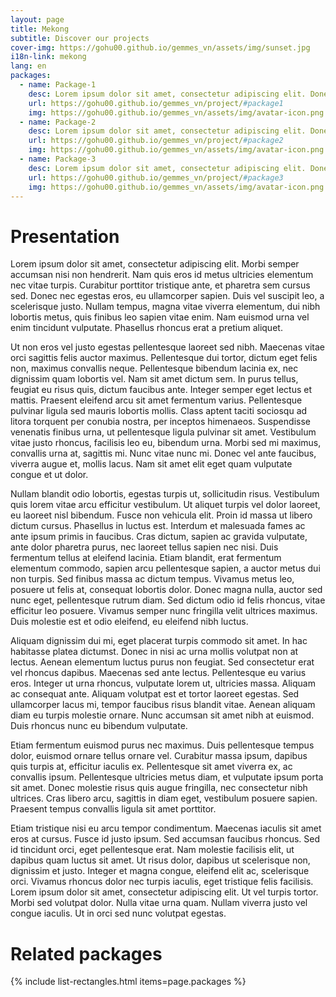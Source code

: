 ```yaml
---
layout: page
title: Mekong
subtitle: Discover our projects
cover-img: https://gohu00.github.io/gemmes_vn/assets/img/sunset.jpg
i18n-link: mekong
lang: en
packages:
  - name: Package-1
    desc: Lorem ipsum dolor sit amet, consectetur adipiscing elit. Donec sed sapien dignissim, consectetur tellus ultrices, ultricies orci.
    url: https://gohu00.github.io/gemmes_vn/project/#package1
    img: https://gohu00.github.io/gemmes_vn/assets/img/avatar-icon.png
  - name: Package-2
    desc: Lorem ipsum dolor sit amet, consectetur adipiscing elit. Donec sed sapien dignissim, consectetur tellus ultrices, ultricies orci.
    url: https://gohu00.github.io/gemmes_vn/project/#package2
    img: https://gohu00.github.io/gemmes_vn/assets/img/avatar-icon.png
  - name: Package-3
    desc: Lorem ipsum dolor sit amet, consectetur adipiscing elit. Donec sed sapien dignissim, consectetur tellus ultrices, ultricies orci.
    url: https://gohu00.github.io/gemmes_vn/project/#package3
    img: https://gohu00.github.io/gemmes_vn/assets/img/avatar-icon.png
---
```






<h1> Presentation </h1>
<p>Lorem ipsum dolor sit amet, consectetur adipiscing elit. Morbi semper accumsan nisi non hendrerit. Nam quis eros id metus ultricies elementum nec vitae turpis. Curabitur porttitor tristique ante, et pharetra sem cursus sed. Donec nec egestas eros, eu ullamcorper sapien. Duis vel suscipit leo, a scelerisque justo. Nullam tempus, magna vitae viverra elementum, dui nibh lobortis metus, quis finibus leo sapien vitae enim. Nam euismod urna vel enim tincidunt vulputate. Phasellus rhoncus erat a pretium aliquet. </p>
<p>Ut non eros vel justo egestas pellentesque laoreet sed nibh. Maecenas vitae orci sagittis felis auctor maximus. Pellentesque dui tortor, dictum eget felis non, maximus convallis neque. Pellentesque bibendum lacinia ex, nec dignissim quam lobortis vel. Nam sit amet dictum sem. In purus tellus, feugiat eu risus quis, dictum faucibus ante. Integer semper eget lectus et mattis. Praesent eleifend arcu sit amet fermentum varius. Pellentesque pulvinar ligula sed mauris lobortis mollis. Class aptent taciti sociosqu ad litora torquent per conubia nostra, per inceptos himenaeos. Suspendisse venenatis finibus urna, ut pellentesque ligula pulvinar sit amet. Vestibulum vitae justo rhoncus, facilisis leo eu, bibendum urna. Morbi sed mi maximus, convallis urna at, sagittis mi. Nunc vitae nunc mi. Donec vel ante faucibus, viverra augue et, mollis lacus. Nam sit amet elit eget quam vulputate congue et ut dolor. </p>
<p>Nullam blandit odio lobortis, egestas turpis ut, sollicitudin risus. Vestibulum quis lorem vitae arcu efficitur vestibulum. Ut aliquet turpis vel dolor laoreet, eu laoreet nisl bibendum. Fusce non vehicula elit. Proin id massa ut libero dictum cursus. Phasellus in luctus est. Interdum et malesuada fames ac ante ipsum primis in faucibus. Cras dictum, sapien ac gravida vulputate, ante dolor pharetra purus, nec laoreet tellus sapien nec nisi. Duis fermentum tellus at eleifend lacinia. Etiam blandit, erat fermentum elementum commodo, sapien arcu pellentesque sapien, a auctor metus dui non turpis. Sed finibus massa ac dictum tempus. Vivamus metus leo, posuere ut felis at, consequat lobortis dolor. Donec magna nulla, auctor sed nunc eget, pellentesque rutrum diam. Sed dictum odio id felis rhoncus, vitae efficitur leo posuere. Vivamus semper nunc fringilla velit ultrices maximus. Duis molestie est et odio eleifend, eu eleifend nibh luctus. </p>
<p>Aliquam dignissim dui mi, eget placerat turpis commodo sit amet. In hac habitasse platea dictumst. Donec in nisi ac urna mollis volutpat non at lectus. Aenean elementum luctus purus non feugiat. Sed consectetur erat vel rhoncus dapibus. Maecenas sed ante lectus. Pellentesque eu varius eros. Integer ut urna rhoncus, vulputate lorem ut, ultricies massa. Aliquam ac consequat ante. Aliquam volutpat est et tortor laoreet egestas. Sed ullamcorper lacus mi, tempor faucibus risus blandit vitae. Aenean aliquam diam eu turpis molestie ornare. Nunc accumsan sit amet nibh at euismod. Duis rhoncus nunc eu bibendum vulputate. </p>
<p>Etiam fermentum euismod purus nec maximus. Duis pellentesque tempus dolor, euismod ornare tellus ornare vel. Curabitur massa ipsum, dapibus quis turpis at, efficitur iaculis ex. Pellentesque sit amet viverra ex, ac convallis ipsum. Pellentesque ultricies metus diam, et vulputate ipsum porta sit amet. Donec molestie risus quis augue fringilla, nec consectetur nibh ultrices. Cras libero arcu, sagittis in diam eget, vestibulum posuere sapien. Praesent tempus convallis ligula sit amet porttitor. </p>
<p>Etiam tristique nisi eu arcu tempor condimentum. Maecenas iaculis sit amet eros at cursus. Fusce id justo ipsum. Sed accumsan faucibus rhoncus. Sed id tincidunt orci, eget pellentesque erat. Nam molestie facilisis elit, ut dapibus quam luctus sit amet. Ut risus dolor, dapibus ut scelerisque non, dignissim et justo. Integer et magna congue, eleifend elit ac, scelerisque orci. Vivamus rhoncus dolor nec turpis iaculis, eget tristique felis facilisis. Lorem ipsum dolor sit amet, consectetur adipiscing elit. Ut vel turpis tortor. Morbi sed volutpat dolor. Nulla vitae urna quam. Nullam viverra justo vel congue iaculis. Ut in orci sed nunc volutpat egestas. </p>

<h1> Related packages</h1>
{% include list-rectangles.html items=page.packages %}